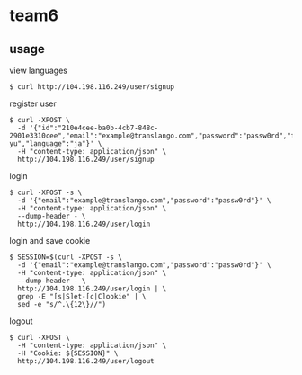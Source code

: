 # team6

## usage

view languages

```shell
$ curl http://104.198.116.249/user/signup
```

register user

```shell
$ curl -XPOST \
  -d '{"id":"210e4cee-ba0b-4cb7-848c-2901e3310cee","email":"example@translango.com","password":"passw0rd","first_name":"nakai","last_name":"yu","username":"nakai-yu","language":"ja"}' \
  -H "content-type: application/json" \
  http://104.198.116.249/user/signup
```

login

```shell
$ curl -XPOST -s \
  -d '{"email":"example@translango.com","password":"passw0rd"}' \
  -H "content-type: application/json" \
  --dump-header - \
  http://104.198.116.249/user/login
```

login and save cookie

```shell
$ SESSION=$(curl -XPOST -s \
  -d '{"email":"example@translango.com","password":"passw0rd"}' \
  -H "content-type: application/json" \
  --dump-header - \
  http://104.198.116.249/user/login | \
  grep -E "[s|S]et-[c|C]ookie" | \
  sed -e "s/^.\{12\}//")
```

logout

```shell
$ curl -XPOST \
  -H "content-type: application/json" \
  -H "Cookie: ${SESSION}" \
  http://104.198.116.249/user/logout
```
